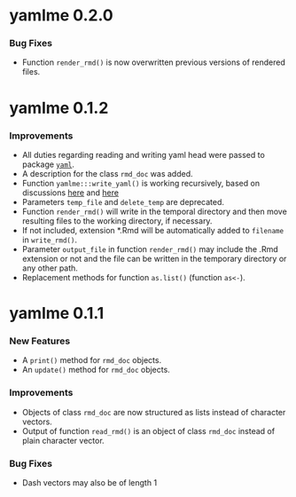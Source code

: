 # yamlme 0.2.0

### Bug Fixes

- Function `render_rmd()` is now overwritten previous versions of rendered
  files.


# yamlme 0.1.2

### Improvements

- All duties regarding reading and writing yaml head were passed to package
  [`yaml`](https://biostat.app.vumc.org/wiki/Main/YamlR).
- A description for the class `rmd_doc` was added.
- Function `yamlme:::write_yaml()` is working recursively, based on discussions
[here](https://stackoverflow.com/questions/61712575/how-to-run-function-on-the-deepest-level-only-in-a-nested-list) and [here](https://stackoverflow.com/questions/70272176/get-names-at-deepest-level-of-a-nested-list-in-r/)
- Parameters `temp_file` and `delete_temp` are deprecated.
- Function `render_rmd()` will write in the temporal directory and then move
  resulting files to the working directory, if necessary.
- If not included, extension *.Rmd will be automatically added to `filename`
  in `write_rmd()`.
- Parameter `output_file` in function `render_rmd()` may include the .Rmd
  extension or not and the file can be written in the temporary directory or
  any other path.
- Replacement methods for function `as.list()` (function `as<-`).



# yamlme 0.1.1

### New Features

- A `print()` method for `rmd_doc` objects.
- An `update()` method for `rmd_doc` objects.

### Improvements

- Objects of class `rmd_doc` are now structured as lists instead of character
vectors.
- Output of function `read_rmd()` is an object of class `rmd_doc` instead of plain
character vector.

### Bug Fixes

- Dash vectors may also be of length 1
